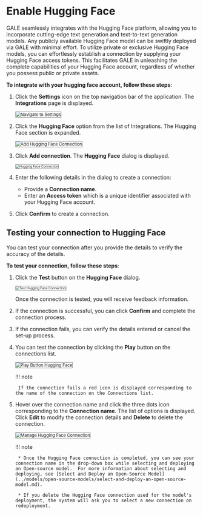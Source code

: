 # Enable Hugging Face

GALE seamlessly integrates with the Hugging Face platform, allowing you to incorporate cutting-edge text generation and text-to-text generation models. Any publicly available Hugging Face model can be swiftly deployed via GALE with minimal effort. To utilize private or exclusive Hugging Face models, you can effortlessly establish a connection by supplying your Hugging Face access tokens. This facilitates GALE in unleashing the complete capabilities of your Hugging Face account, regardless of whether you possess public or private assets.

**To integrate with your hugging face account, follow these steps**:

1. Click the **Settings** icon on the top navigation bar of the application. The **Integrations** page is displayed.

    <img src="../images/navigate-to-settings.png" alt="Navigate to Settings" title="Navigate to Settings" style="border: 1px solid gray; zoom:80%;">

1. Click the **Hugging Face** option from the list of Integrations. The Hugging Face section is expanded.

    <img src="../images/add-hugging-face-connection.png" alt="Add Hugging Face Connection" title="Add Hugging Face Connection" style="border: 1px solid gray; zoom:80%;">

1. Click **Add connection**. The **Hugging Face** dialog is displayed.

    <img src="../images/hugging-face-connection.png" alt="Hugging Face Connection" title="Hugging Face Connection" style="border: 1px solid gray; zoom:60%;">

1. Enter the following details in the dialog to create a connection:
    * Provide a **Connection name**.
    * Enter an **Access token** which is a unique identifier associated with your Hugging Face account.
1. Click **Confirm** to create a connection.


## **Testing your connection to Hugging Face**

You can test your connection after you provide the details to verify the accuracy of the details.

**To test your connection, follow these steps**:

1. Click the **Test** button on the **Hugging Face** dialog.

    <img src="../images/test-hugging-face-connection.png" alt="Test Hugging Face Connection" title="Test Hugging Face Connection" style="border: 1px solid gray; zoom:60%;">

    Once the connection is tested, you will receive feedback information.

1. If the connection is successful, you can click **Confirm** and complete the connection process.
2. If the connection fails, you can verify the details entered or cancel the set-up process.
3. You can test the connection by clicking the **Play** button on the connections list.

    <img src="../images/play-button-hugging-face.png" alt="Play Button Hugging Face" title="Play Button Hugging Face" style="border: 1px solid gray; zoom:80%;">

    !!! note

        If the connection fails a red icon is displayed corresponding to the name of the connection on the Connections list.


1. Hover over the connection name and click the three dots icon corresponding to the **Connection name**. The list of options is displayed. Click **Edit** to modify the connection details and **Delete** to delete the connection.

     <img src="../images/manage-hugging-face-connection.png" alt="Manage Hugging Face Connection" title="Manage Hugging Face Connection" style="border: 1px solid gray; zoom:80%;">

    !!! note

        * Once the Hugging Face connection is completed, you can see your connection name in the drop-down box while selecting and deploying an Open-source model.  For more information about selecting and deploying, see [Select and Deploy an Open-Source Model](../models/open-source-models/select-and-deploy-an-open-source-model.md).

        * If you delete the Hugging Face connection used for the model's deployment, the system will ask you to select a new connection on redeployment. 

